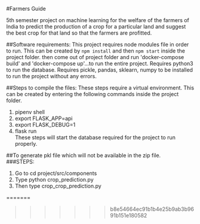 #Farmers Guide

5th semester project on machine learning for the welfare of the farmers of India to predict the production of a crop for a particular land and suggest the best crop for that land so that the farmers are profitted.


##Software requirements: 
This project requires node modules file in order to run. This can be created by `npm install` and then `npm start` inside the project folder. 
then come out of project folder and run 'docker-compose build' and 'docker-compose up'...to run the entire project. 
Requires python3 to run the database. 
Requires pickle, pandas, sklearn, numpy to be installed to run the project without any errors.	


##Steps to compile the files:
These steps require a virtual environment. This can be created by entering the following commands inside the project folder.          
1. pipenv shell          
2. export FLASK_APP=api          
3. export FLASK_DEBUG=1  
4. flask run     
These steps will start the database required for the project to run properly.	

##To generate pkl file which will not be available in the zip file.	 	
###STEPS:		
1. Go to cd project/src/components		
2. Type python crop_prediction.py		
3. Then type crop_crop_prediction.py		

=======

>>>>>>> b8e54664ec91b1b4e25b9ab3b9691b151e180582
